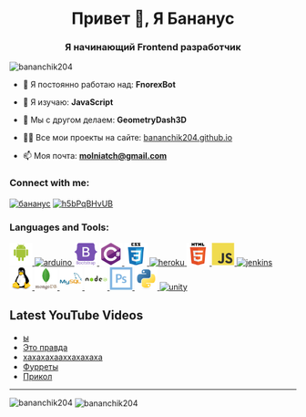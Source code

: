 <h1 align="center">Привет 👋, Я Бананус</h1>
<h3 align="center">Я начинающий Frontend разработчик</h3>

<p align="left"> <img src="https://komarev.com/ghpvc/?username=bananchik204&label=%D0%9F%D1%80%D0%BE%D1%81%D0%BC%D0%BE%D1%82%D1%80%D1%8B&color=1c97a8&style=flat" alt="bananchik204" /> </p>

- 🔭 Я постоянно работаю над: **FnorexBot**

- 🌱 Я изучаю: **JavaScript**

- 👯 Мы с другом делаем: **GeometryDash3D**

- 👨‍💻 Все мои проекты на сайте: [bananchik204.github.io](bananchik204.github.io)

- 📫 Моя почта: **molniatch@gmail.com**

<h3 align="left">Connect with me:</h3>
<p align="left">
<a href="https://www.youtube.com/channel/UCAM-m8nzQCOlNVPQCBOugYg/" target="blank"><img align="center" src="https://raw.githubusercontent.com/rahuldkjain/github-profile-readme-generator/master/src/images/icons/Social/youtube.svg" alt="бананус" height="30" width="40" /></a>
<a href="https://discord.gg/h5bPqBHvUB" target="blank"><img align="center" src="https://raw.githubusercontent.com/rahuldkjain/github-profile-readme-generator/master/src/images/icons/Social/discord.svg" alt="h5bPqBHvUB" height="30" width="40" /></a>
</p>

<h3 align="left">Languages and Tools:</h3>
<p align="left"> <a href="https://developer.android.com" target="_blank"> <img src="https://raw.githubusercontent.com/devicons/devicon/master/icons/android/android-original-wordmark.svg" alt="android" width="40" height="40"/> </a> <a href="https://www.arduino.cc/" target="_blank"> <img src="https://cdn.worldvectorlogo.com/logos/arduino-1.svg" alt="arduino" width="40" height="40"/> </a> <a href="https://getbootstrap.com" target="_blank"> <img src="https://raw.githubusercontent.com/devicons/devicon/master/icons/bootstrap/bootstrap-plain-wordmark.svg" alt="bootstrap" width="40" height="40"/> </a> <a href="https://www.w3schools.com/cs/" target="_blank"> <img src="https://raw.githubusercontent.com/devicons/devicon/master/icons/csharp/csharp-original.svg" alt="csharp" width="40" height="40"/> </a> <a href="https://www.w3schools.com/css/" target="_blank"> <img src="https://raw.githubusercontent.com/devicons/devicon/master/icons/css3/css3-original-wordmark.svg" alt="css3" width="40" height="40"/> </a> <a href="https://heroku.com" target="_blank"> <img src="https://www.vectorlogo.zone/logos/heroku/heroku-icon.svg" alt="heroku" width="40" height="40"/> </a> <a href="https://www.w3.org/html/" target="_blank"> <img src="https://raw.githubusercontent.com/devicons/devicon/master/icons/html5/html5-original-wordmark.svg" alt="html5" width="40" height="40"/> </a> <a href="https://developer.mozilla.org/en-US/docs/Web/JavaScript" target="_blank"> <img src="https://raw.githubusercontent.com/devicons/devicon/master/icons/javascript/javascript-original.svg" alt="javascript" width="40" height="40"/> </a> <a href="https://www.jenkins.io" target="_blank"> <img src="https://www.vectorlogo.zone/logos/jenkins/jenkins-icon.svg" alt="jenkins" width="40" height="40"/> </a> <a href="https://www.linux.org/" target="_blank"> <img src="https://raw.githubusercontent.com/devicons/devicon/master/icons/linux/linux-original.svg" alt="linux" width="40" height="40"/> </a> <a href="https://www.mongodb.com/" target="_blank"> <img src="https://raw.githubusercontent.com/devicons/devicon/master/icons/mongodb/mongodb-original-wordmark.svg" alt="mongodb" width="40" height="40"/> </a> <a href="https://www.mysql.com/" target="_blank"> <img src="https://raw.githubusercontent.com/devicons/devicon/master/icons/mysql/mysql-original-wordmark.svg" alt="mysql" width="40" height="40"/> </a> <a href="https://nodejs.org" target="_blank"> <img src="https://raw.githubusercontent.com/devicons/devicon/master/icons/nodejs/nodejs-original-wordmark.svg" alt="nodejs" width="40" height="40"/> </a> <a href="https://www.photoshop.com/en" target="_blank"> <img src="https://raw.githubusercontent.com/devicons/devicon/master/icons/photoshop/photoshop-line.svg" alt="photoshop" width="40" height="40"/> </a> <a href="https://www.python.org" target="_blank"> <img src="https://raw.githubusercontent.com/devicons/devicon/master/icons/python/python-original.svg" alt="python" width="40" height="40"/> </a> <a href="https://unity.com/" target="_blank"> <img src="https://www.vectorlogo.zone/logos/unity3d/unity3d-icon.svg" alt="unity" width="40" height="40"/> </a> </p>

## Latest YouTube Videos

<!-- YOUTUBE:START -->
- [ы](https://www.youtube.com/watch?v=39lgNMUMQKo)
- [Это правда](https://www.youtube.com/watch?v=7KHNk5H1R7Y)
- [хахахахааххахахаха](https://www.youtube.com/watch?v=pMQOiG9eTh8)
- [Фурреты](https://www.youtube.com/watch?v=Ec-AfEM_QNI)
- [Прикол](https://www.youtube.com/watch?v=HMakibZfqdI)
<!-- YOUTUBE:END -->
---

<p><img align="left" src="https://github-readme-stats.vercel.app/api/top-langs?username=bananchik204&show_icons=true&title_color=ffffff&text_color=ffffff&locale=ru&layout=compact" alt="bananchik204" /></p>

<p>&nbsp;<img align="center" src="https://github-readme-stats.vercel.app/api?username=bananchik204&show_icons=true&title_color=ffffff&text_color=fcfcfc&bg_color=000000&locale=ru" alt="bananchik204" /></p>

